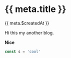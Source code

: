 # {{ meta.title }}

{{ meta.$createdAt }}

Hi this my another blog.

<b>Nice</b>

```js
const s = 'cool'
```
